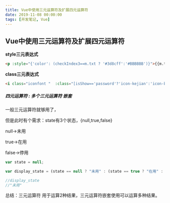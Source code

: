 ```yaml
---
title: Vue中使用三元运算符及扩展四元运算符
date: 2019-11-08 00:00:00
tags: [开发笔记, Vue]
---
```


## Vue中使用三元运算符及扩展四元运算符

**style三元表达式**

```html
<p :style="{'color': (checkIndex3==m.txt ? '#3d8cff':'#BBBBBB')}">{{m.txt}}</p>
```

**class三元表达式**

```html
<i class="iconfont "  :class="[isShow=='password'?'icon-kejian':'icon-bukejian']"></i>
```

##### 四元运算符 : 多个三元运算符 嵌套

一般三元运算符就够用了，

但是此时有个需求：state有3个状态，{null,true,false}

null→未用

true→在用

false→停用

```js
var state = null;

var display_state = (state == null ? "未用" : (state == true ? "在用" : "停用"))

//display_state
//"未用"
```

总结：三元运算符 用于运算2种结果，三元运算符嵌套使用可以运算多种结果。